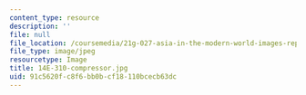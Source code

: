 ```yaml
---
content_type: resource
description: ''
file: null
file_location: /coursemedia/21g-027-asia-in-the-modern-world-images-representations-fall-2016/91c5620fc8f6bb0bcf18110bcecb63dc_14E-310-compressor.jpg
file_type: image/jpeg
resourcetype: Image
title: 14E-310-compressor.jpg
uid: 91c5620f-c8f6-bb0b-cf18-110bcecb63dc
---
```

